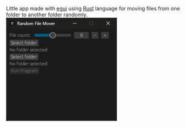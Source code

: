Little app made with [egui](https://www.egui.rs/) using [Rust](https://www.rust-lang.org/) language for moving files from one folder to another folder randomly.
<img src="demo.png">